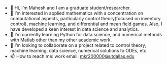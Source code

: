 - 👋 Hi, I’m Mahesh and I am a graduate student/researcher.
- 👀 I’m interested in applied mathematics with a concentration on computational aspects, particularly control theory(focused on inventory control), machine learning, and differential and mean field games. Also, I have developed a keen interest in data science and analytics.
- 🌱 I’m currently learning Python for data science, and numerical methods with Matlab other than my other academic work.
- 💞️ I’m looking to collaborate on a project related to control theory, machine learning, data science, numerical solutions to ODEs, etc.
- 📫 How to reach me: work email: mkr200000@utdallas.edu

<!---
MaheshRanDe/MaheshRanDe is a ✨ special ✨ repository because its `README.md` (this file) appears on your GitHub profile.
You can click the Preview link to take a look at your changes.
--->

